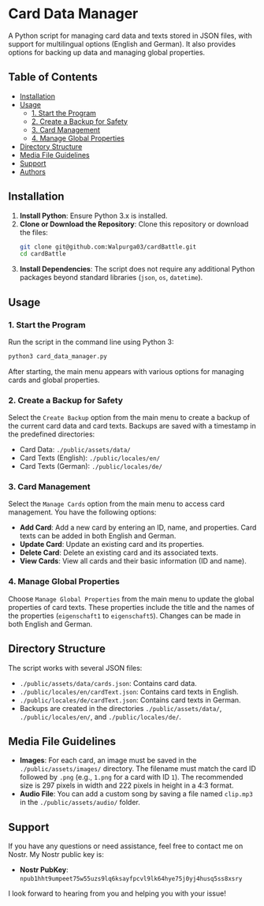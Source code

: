 # Card Data Manager

A Python script for managing card data and texts stored in JSON files, with support for multilingual options (English and German). It also provides options for backing up data and managing global properties.

## Table of Contents

- [Installation](#installation)
- [Usage](#usage)
  - [1. Start the Program](#1-start-the-program)
  - [2. Create a Backup for Safety](#2-create-a-backup-for-safety)
  - [3. Card Management](#3-card-management)
  - [4. Manage Global Properties](#4-manage-global-properties)
- [Directory Structure](#directory-structure)
- [Media File Guidelines](#media-file-guidelines)
- [Support](#support)
- [Authors](#authors)

## Installation

1. **Install Python**: Ensure Python 3.x is installed.
2. **Clone or Download the Repository**: Clone this repository or download the files:
   ```bash
   git clone git@github.com:Walpurga03/cardBattle.git
   cd cardBattle
   ```
3. **Install Dependencies**: The script does not require any additional Python packages beyond standard libraries (`json`, `os`, `datetime`).

## Usage

### 1. Start the Program

Run the script in the command line using Python 3:

```bash
python3 card_data_manager.py
```

After starting, the main menu appears with various options for managing cards and global properties.

### 2. Create a Backup for Safety

Select the `Create Backup` option from the main menu to create a backup of the current card data and card texts. Backups are saved with a timestamp in the predefined directories:

- Card Data: `./public/assets/data/`
- Card Texts (English): `./public/locales/en/`
- Card Texts (German): `./public/locales/de/`

### 3. Card Management

Select the `Manage Cards` option from the main menu to access card management. You have the following options:

- **Add Card**: Add a new card by entering an ID, name, and properties. Card texts can be added in both English and German.
- **Update Card**: Update an existing card and its properties.
- **Delete Card**: Delete an existing card and its associated texts.
- **View Cards**: View all cards and their basic information (ID and name).

### 4. Manage Global Properties

Choose `Manage Global Properties` from the main menu to update the global properties of card texts. These properties include the title and the names of the properties (`eigenschaft1` to `eigenschaft5`). Changes can be made in both English and German.

## Directory Structure

The script works with several JSON files:

- `./public/assets/data/cards.json`: Contains card data.
- `./public/locales/en/cardText.json`: Contains card texts in English.
- `./public/locales/de/cardText.json`: Contains card texts in German.
- Backups are created in the directories `./public/assets/data/`, `./public/locales/en/`, and `./public/locales/de/`.

## Media File Guidelines

- **Images**: For each card, an image must be saved in the `./public/assets/images/` directory. The filename must match the card ID followed by `.png` (e.g., `1.png` for a card with ID `1`). The recommended size is 297 pixels in width and 222 pixels in height in a 4:3 format.
- **Audio File**: You can add a custom song by saving a file named `clip.mp3` in the `./public/assets/audio/` folder.

## Support

If you have any questions or need assistance, feel free to contact me on Nostr. My Nostr public key is:

- **Nostr PubKey**: `npub1hht9umpeet75w55uzs9lq6ksayfpcvl9lk64hye75j0yj4husq5ss8xsry`

I look forward to hearing from you and helping you with your issue!
